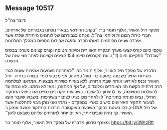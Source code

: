 ## Message 10517

דובר צה״ל: 

מפקד חיל האוויר, אלוף תומר בר: ״בקרב ההירואי בבארי נוכחנו בגבורתם של אזרחים, חברי כיתת הכוננות ולוחמי צה״ל. נוכחנו בגבורתם של לוחמינו מיחידת שלדג אשר איבדה שניים מלוחמיה באותו הקרב וספגה אבידות נוספות במהלך המלחמה

טקסי סיום קורס קציני מערך הבקרה האווירית ופיקוח הטיסה וקורס קצינים מערכי בבסיס ״עובדה״ התקיימו היום (ד׳). את הקורסים סיימו 154 קצינים וקצינות לאחר חצי שנה של הכשרה.

מדבריו של מפקד חיל האוויר, אלוף תומר בר: ״לאחרונה נשמעות אמירות שונות לגבי כשירות החיל בשבעה באוקטובר.
מעל במה זו, אני מבקש לומר בצורה ברורה- חיל האוויר נכנס לאירועי אותה שבת ארורה, ללא בעיית כשירות מבצעית.
המראנו למלחמה הרב זירתית הקשה הזו מאוחדים ומלוכדים, על אף המחאה, ומאז לא נחתנו.
לא ננחת עד להשלמת המשימה, עד לניצחון כל אויבנו.
בשבועות הקרובים נסיים את ביצוע התחקיר החילי, נציגו פנימה בתוך צה״ל ולאחר מכן נציגו לציבור בשקיפות.
בשבוע שעבר הוצג לציבור תחקיר האירועים בישוב בארי. כמפקדם - נתתי ואני נותן גיבוי להחלטות אשר קיבלו בשטח בבוקר השבעה באוקטובר. 
תרבות התחקור נטועה עמוק ב-DNA של חיל האוויר. כך נהיה טובים יותר, ראויים יותר לאזרחים עליהם נשבענו להגן״. 

מצורף סרטון מדבריו של מפקד חיל האוויר, אלוף תומר בר: https://bit.ly/3WtzRft


